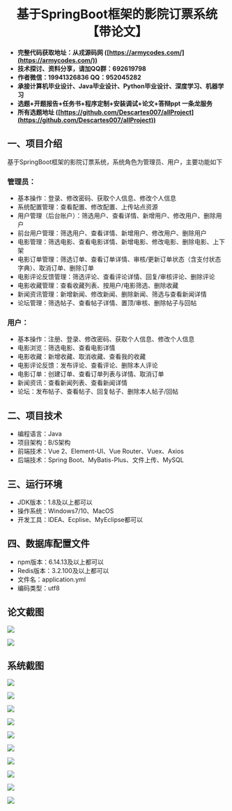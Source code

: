 ﻿<h1 align="center">基于SpringBoot框架的影院订票系统【带论文】</h1></p>

- <b>完整代码获取地址：从戎源码网 ([https://armycodes.com/](https://armycodes.com/))</b>
- <b>技术探讨、资料分享，请加QQ群：692619798</b>
- <b>作者微信：19941326836  QQ：952045282</b>
- <b>承接计算机毕业设计、Java毕业设计、Python毕业设计、深度学习、机器学习</b>
- <b>选题+开题报告+任务书+程序定制+安装调试+论文+答辩ppt 一条龙服务</b>
- <b>所有选题地址 ([https://github.com/Descartes007/allProject](https://github.com/Descartes007/allProject)) </b>

## 一、项目介绍

基于SpringBoot框架的影院订票系统，系统角色为管理员、用户，主要功能如下
### 管理员：
- 基本操作：登录、修改密码、获取个人信息、修改个人信息
- 系统配置管理：查看配置、修改配置、上传站点资源
- 用户管理（后台账户）：筛选用户、查看详情、新增用户、修改用户、删除用户
- 前台用户管理：筛选用户、查看详情、新增用户、修改用户、删除用户
- 电影管理：筛选电影、查看电影详情、新增电影、修改电影、删除电影、上下架
- 电影订单管理：筛选订单、查看订单详情、审核/更新订单状态（含支付状态字典）、取消订单、删除订单
- 电影评论反馈管理：筛选评论、查看评论详情、回复/审核评论、删除评论
- 电影收藏管理：查看收藏列表、按用户/电影筛选、删除收藏
- 新闻资讯管理：新增新闻、修改新闻、删除新闻、筛选与查看新闻详情
- 论坛管理：筛选帖子、查看帖子详情、置顶/审核、删除帖子与回帖
### 用户：
- 基本操作：注册、登录、修改密码、获取个人信息、修改个人信息
- 电影浏览：筛选电影、查看电影详情
- 电影收藏：新增收藏、取消收藏、查看我的收藏
- 电影评论反馈：发布评论、查看评论、删除本人评论
- 电影订单：创建订单、查看订单列表与详情、取消订单
- 新闻资讯：查看新闻列表、查看新闻详情
- 论坛：发布帖子、查看帖子、回复帖子、删除本人帖子/回帖

## 二、项目技术

- 编程语言：Java
- 项目架构：B/S架构
- 前端技术：Vue 2、Element-UI、Vue Router、Vuex、Axios
- 后端技术：Spring Boot、MyBatis-Plus、文件上传、MySQL


## 三、运行环境

- JDK版本：1.8及以上都可以
- 操作系统：Windows7/10、MacOS
- 开发工具：IDEA、Ecplise、MyEclipse都可以

## 四、数据库配置文件

- npm版本：6.14.13及以上都可以
- Redis版本：3.2.100及以上都可以
- 文件名：application.yml
- 编码类型：utf8

## 论文截图

![](screenshot/1.png)

![](screenshot/2.png)

## 系统截图

![](screenshot/3.png)

![](screenshot/4.png)

![](screenshot/5.png)

![](screenshot/6.png)

![](screenshot/7.png)

![](screenshot/8.png)

![](screenshot/9.png)

![](screenshot/10.png)

![](screenshot/11.png)

![](screenshot/12.png)
